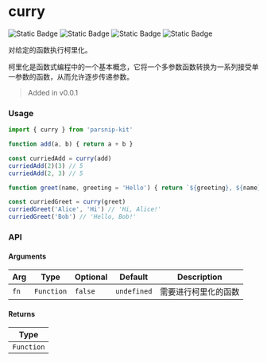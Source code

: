 # curry
![Static Badge](https://img.shields.io/badge/Statement%20Coverage-100.00%-brightgreen) ![Static Badge](https://img.shields.io/badge/Branch%20Coverage-100.00%-brightgreen) ![Static Badge](https://img.shields.io/badge/Function%20Coverage-100.00%-brightgreen) ![Static Badge](https://img.shields.io/badge/Line%20Coverage-100.00%-brightgreen)
      
对给定的函数执行柯里化。 

柯里化是函数式编程中的一个基本概念，它将一个多参数函数转换为一系列接受单一参数的函数，从而允许逐步传递参数。

> Added in v0.0.1



### Usage

```typescript
import { curry } from 'parsnip-kit'

function add(a, b) { return a + b }

const curriedAdd = curry(add)
curriedAdd(2)(3) // 5
curriedAdd(2, 3) // 5

function greet(name, greeting = 'Hello') { return `${greeting}, ${name}!` }

const curriedGreet = curry(greet)
curriedGreet('Alice', 'Hi') // 'Hi, Alice!'
curriedGreet('Bob') // 'Hello, Bob!'
```



### API

#### Arguments

| Arg | Type | Optional | Default | Description |
| --- | --- | --- | --- | --- |
| `fn` | `Function` | `false` | `undefined` | 需要进行柯里化的函数  |

#### Returns

| Type |
| ---  |
| `Function`  |